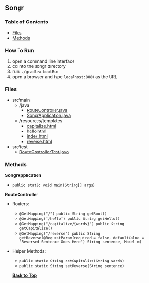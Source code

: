 <a name="top"><a/>
## Songr
### Table of Contents
* [Files](#files)
* [Methods](#methods)

### How To Run
1. open a command line interface
2. cd into the songr directory
3. run: `./gradlew bootRun`
4. open a browser and type `localhost:8080` as the URL

<a name="files"></a>
### Files
* src/main
  * /java
    * [RouteController.java](./src/main/java/com/nparo/songr/controllers/RouteController.java)
    * [SongrApplication.java](./src/main/java/com/nparo/songr/SongrApplication.java)
  * /resources/templates
    * [capitalize.html](./src/main/resources/templates/capitalize.html)
    * [hello.html](./src/main/resources/templates/hello.html)
    * [index.html](./src/main/resources/templates/index.html)
    * [reverse.html](./src/main/resources/templates/reverse.html)
* src/test
  * [RouteControllerTest.java](./src/test/java/com/nparo/songr/RouteControllerTest.java)

<a name="methods"></a>
### Methods
**SongrApplication**
* `public static void main(String[] args)`

**RouteController**
* Routers:
  * `@GetMapping("/") public String getRoot()`
  * `@GetMapping("/hello") public String getHello()`
  * `@GetMapping("/capitalize/{words}") public String getCapitalize()`
  * `@GetMapping("/reverse") public String getReverse(@RequestParam(required = false, defaultValue = "Reversed Sentence Goes Here") String sentence, Model m)`
* Helper Methods:
  * `public static String setCapitalize(String words)`
  * `public static String setReverse(String sentence)`
  
  **[Back to Top](#top)**
  